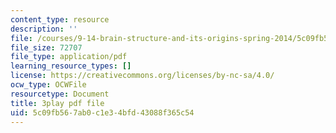 ```yaml
---
content_type: resource
description: ''
file: /courses/9-14-brain-structure-and-its-origins-spring-2014/5c09fb567ab0c1e34bfd43088f365c54_555127.pdf
file_size: 72707
file_type: application/pdf
learning_resource_types: []
license: https://creativecommons.org/licenses/by-nc-sa/4.0/
ocw_type: OCWFile
resourcetype: Document
title: 3play pdf file
uid: 5c09fb56-7ab0-c1e3-4bfd-43088f365c54
---
```

